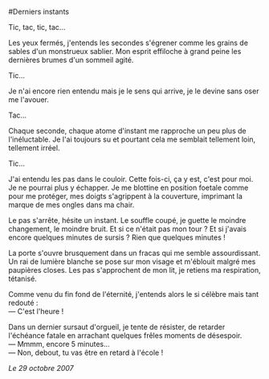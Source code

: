 #Derniers instants

Tic, tac, tic, tac…  

Les yeux fermés, j'entends les secondes s'égrener comme les grains de sables d'un monstrueux sablier. Mon esprit effiloche à grand peine les dernières brumes d'un sommeil agité.

Tic…

Je n'ai encore rien entendu mais je le sens qui arrive, je le devine sans oser me l'avouer.

Tac…

Chaque seconde, chaque atome d'instant me rapproche un peu plus de l'inéluctable. Je l'ai toujours su et pourtant cela me semblait tellement loin, tellement irréel.

Tic…

J'ai entendu les pas dans le couloir. Cette fois-ci, ça y est, c'est pour moi. Je ne pourrai plus y échapper. Je me blottine en position foetale comme pour me protéger, mes doigts s'agrippent à la couverture, imprimant la marque de mes ongles dans ma chair.

Le pas s'arrête, hésite un instant. Le souffle coupé, je guette le moindre changement, le moindre bruit. Et si ce n'était pas mon tour ? Et si j'avais encore quelques minutes de sursis ? Rien que quelques minutes !

La porte s'ouvre brusquement dans un fracas qui me semble assourdissant. Un rai de lumière blanche se pose sur mon visage et m'éblouit malgré mes paupières closes. Les pas s'approchent de mon lit, je retiens ma respiration, tétanisé.

Comme venu du fin fond de l'éternité, j'entends alors le si célèbre mais tant redouté :  
— C'est l'heure !

Dans un dernier sursaut d'orgueil, je tente de résister, de retarder l'échéance fatale en arrachant quelques frêles moments de désespoir.  
— Mmmm, encore 5 minutes…  
— Non, debout, tu vas être en retard à l'école ! 

*Le 29 octobre 2007*
